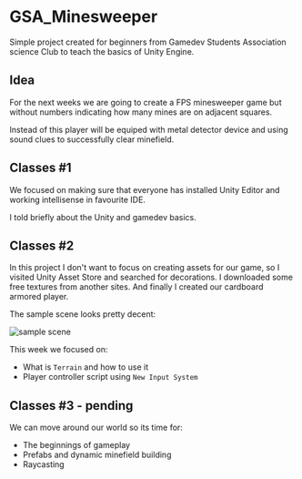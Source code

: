 # GSA_Minesweeper

Simple project created for beginners from Gamedev Students Association science Club to teach the basics of Unity Engine.

## Idea

For the next weeks we are going to create a FPS minesweeper game but without numbers indicating how many mines are on adjacent squares.

Instead of this player will be equiped with metal detector device and using sound clues to successfully clear minefield.

## Classes #1

We focused on making sure that everyone has installed Unity Editor and working intellisense in favourite IDE.

I told briefly about the Unity and gamedev basics.

## Classes #2

In this project I don't want to focus on creating assets for our game, so I visited Unity Asset Store and searched for decorations. I downloaded some free textures from another sites. And finally I created our cardboard armored player.

The sample scene looks pretty decent:

![sample scene](https://user-images.githubusercontent.com/57668948/205516133-e44288ca-2136-4595-933d-0eed18be2260.png)

This week we focused on:

- What is `Terrain` and how to use it
- Player controller script using `New Input System`

## Classes #3 - pending

We can move around our world so its time for:

- The beginnings of gameplay
- Prefabs and dynamic minefield building
- Raycasting
